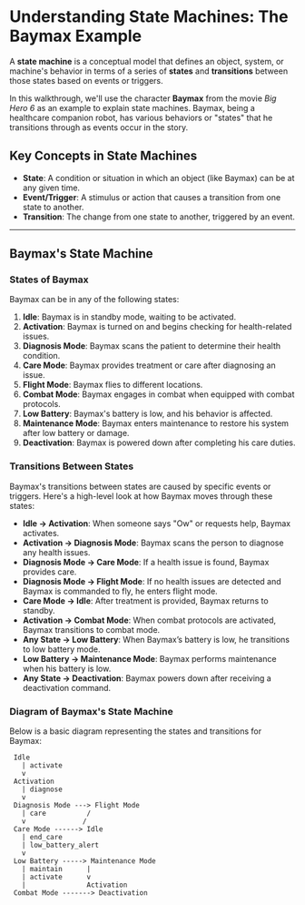 # Understanding State Machines: The Baymax Example

A **state machine** is a conceptual model that defines an object, system, or machine's behavior in terms of a series of **states** and **transitions** between those states based on events or triggers. 

In this walkthrough, we'll use the character **Baymax** from the movie *Big Hero 6* as an example to explain state machines. Baymax, being a healthcare companion robot, has various behaviors or "states" that he transitions through as events occur in the story.

## Key Concepts in State Machines

- **State**: A condition or situation in which an object (like Baymax) can be at any given time.
- **Event/Trigger**: A stimulus or action that causes a transition from one state to another.
- **Transition**: The change from one state to another, triggered by an event.

---

## Baymax's State Machine

### States of Baymax
Baymax can be in any of the following states:

1. **Idle**: Baymax is in standby mode, waiting to be activated.
2. **Activation**: Baymax is turned on and begins checking for health-related issues.
3. **Diagnosis Mode**: Baymax scans the patient to determine their health condition.
4. **Care Mode**: Baymax provides treatment or care after diagnosing an issue.
5. **Flight Mode**: Baymax flies to different locations.
6. **Combat Mode**: Baymax engages in combat when equipped with combat protocols.
7. **Low Battery**: Baymax's battery is low, and his behavior is affected.
8. **Maintenance Mode**: Baymax enters maintenance to restore his system after low battery or damage.
9. **Deactivation**: Baymax is powered down after completing his care duties.

### Transitions Between States
Baymax's transitions between states are caused by specific events or triggers. Here's a high-level look at how Baymax moves through these states:

- **Idle → Activation**: When someone says "Ow" or requests help, Baymax activates.
- **Activation → Diagnosis Mode**: Baymax scans the person to diagnose any health issues.
- **Diagnosis Mode → Care Mode**: If a health issue is found, Baymax provides care.
- **Diagnosis Mode → Flight Mode**: If no health issues are detected and Baymax is commanded to fly, he enters flight mode.
- **Care Mode → Idle**: After treatment is provided, Baymax returns to standby.
- **Activation → Combat Mode**: When combat protocols are activated, Baymax transitions to combat mode.
- **Any State → Low Battery**: When Baymax’s battery is low, he transitions to low battery mode.
- **Low Battery → Maintenance Mode**: Baymax performs maintenance when his battery is low.
- **Any State → Deactivation**: Baymax powers down after receiving a deactivation command.

### Diagram of Baymax's State Machine

Below is a basic diagram representing the states and transitions for Baymax:

```plaintext
 Idle 
   | activate
   v
 Activation
   | diagnose
   v
 Diagnosis Mode ---> Flight Mode
   | care          /          
   v              /
 Care Mode ------> Idle
   | end_care
   | low_battery_alert
   v
 Low Battery -----> Maintenance Mode
   | maintain      |
   | activate      v
   |               Activation
 Combat Mode -------> Deactivation
